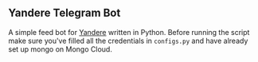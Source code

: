## Yandere Telegram Bot
A simple feed bot for [Yandere](https://yande.re/post) written in Python. Before running the script make sure you've filled all the credentials in `configs.py` and have already set up mongo on Mongo Cloud.
